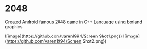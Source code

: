 # 2048
Created Android famous 2048 game in C++ Language using borland graphics


![image](https://github.com/varen1994/Screen Shot1.png})
![image](https://github.com/varen1994/Screen Shot2.png})
